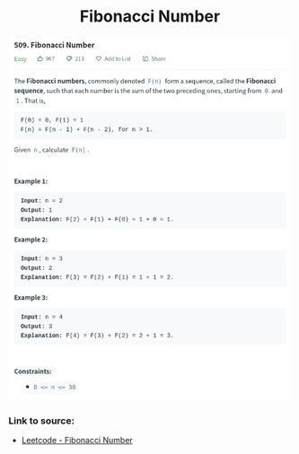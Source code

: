 <h1 align="center">Fibonacci Number</h1>

![alt text](https://raw.githubusercontent.com/matthew01lokiet/Github-repos-images/main/Algs/Arrays/mKqq8JA2_o.png)

### Link to source: 
- <a href="https://leetcode.com/problems/fibonacci-number/">Leetcode - Fibonacci Number</a>
